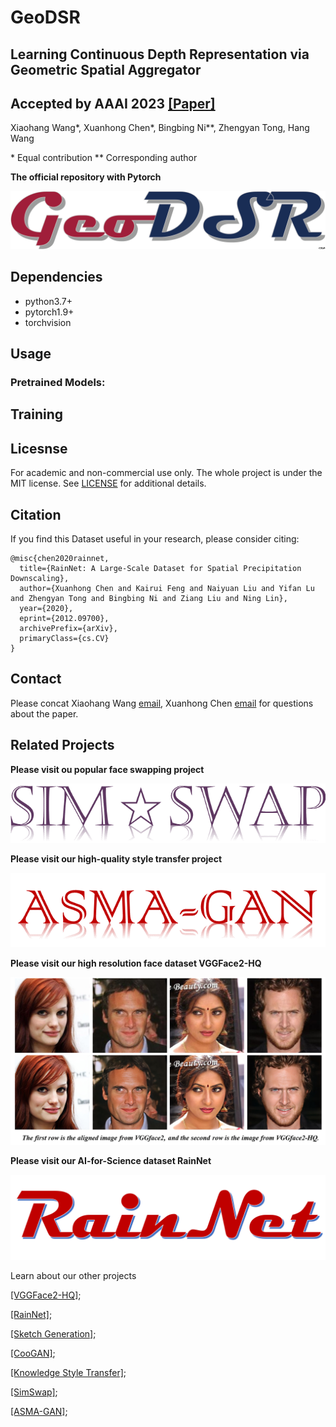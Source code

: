 # GeoDSR
## Learning Continuous Depth Representation via Geometric Spatial Aggregator
## Accepted by AAAI 2023 [[Paper]](https://arxiv.org/abs/2012.09700)
Xiaohang Wang*, Xuanhong Chen*, Bingbing Ni**, Zhengyan Tong, Hang Wang

\* Equal contribution
\*\* Corresponding author



**The official repository with Pytorch**

[![geodsrlogo](/docs/img/geodsrlogo.png)](https://github.com/nana01219/GeoDSR)


## Dependencies
- python3.7+
- pytorch1.9+
- torchvision

## Usage
### Pretrained Models:


## Training

## Licesnse
For academic and non-commercial use only. The whole project is under the MIT license. See [LICENSE](https://github.com/nana01219/GeoDSR/blob/main/LICENSE) for additional details.



## Citation
If you find this Dataset useful in your research, please consider citing:

```
@misc{chen2020rainnet,
  title={RainNet: A Large-Scale Dataset for Spatial Precipitation Downscaling},
  author={Xuanhong Chen and Kairui Feng and Naiyuan Liu and Yifan Lu and Zhengyan Tong and Bingbing Ni and Ziang Liu and Ning Lin},
  year={2020},
  eprint={2012.09700},
  archivePrefix={arXiv},
  primaryClass={cs.CV}
} 
```

## Contact
Please concat Xiaohang Wang [email](mailto:xygz2014010003@sjtu.edu.cn), Xuanhong Chen [email](mailto:xuanhongchenzju@outlook.com) for questions about the paper. 

## Related Projects

**Please visit ou popular face swapping project**

[![logo](./docs/img/logo1.png)](https://github.com/neuralchen/SimSwap)

**Please visit our high-quality style transfer project**

[![logo](./docs/img/logo.png)](https://github.com/neuralchen/ASMAGAN)

**Please visit our high resolution face dataset VGGFace2-HQ**

[![logo](./docs/img/vggface2_hq_compare.png)](https://github.com/NNNNAI/VGGFace2-HQ)

**Please visit our AI-for-Science dataset RainNet**

[![logo](./docs/img/2.png)](https://neuralchen.github.io/RainNet)

Learn about our other projects 

[[VGGFace2-HQ]](https://github.com/NNNNAI/VGGFace2-HQ);

[[RainNet]](https://neuralchen.github.io/RainNet);

[[Sketch Generation]](https://github.com/TZYSJTU/Sketch-Generation-with-Drawing-Process-Guided-by-Vector-Flow-and-Grayscale);

[[CooGAN]](https://github.com/neuralchen/CooGAN);

[[Knowledge Style Transfer]](https://github.com/AceSix/Knowledge_Transfer);

[[SimSwap]](https://github.com/neuralchen/SimSwap);

[[ASMA-GAN]](https://github.com/neuralchen/ASMAGAN);